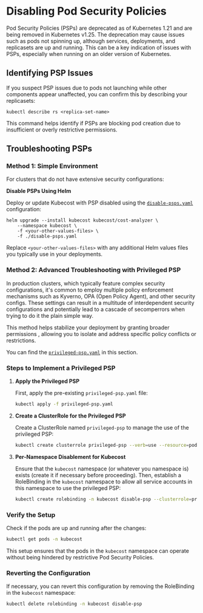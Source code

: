 
# Disabling Pod Security Policies 

Pod Security Policies (PSPs) are deprecated as of Kubernetes 1.21 and are being removed in Kubernetes v1.25. The deprecation may cause issues such as pods not spinning up, although  services, deployments, and replicasets are up and running. This can be a key indication of issues with PSPs, especially when running on an older version of Kubernetes.

## Identifying PSP Issues
If you suspect PSP issues due to pods not launching while other components appear unaffected, you can confirm this by describing your replicasets:
```shell
kubectl describe rs <replica-set-name>
```
This command helps identify if PSPs are blocking pod creation due to insufficient or overly restrictive permissions.

## Troubleshooting PSPs

### Method 1: Simple Environment
For clusters that do not have extensive security configurations:
   
 **Disable PSPs Using Helm**
   
   Deploy or update Kubecost with PSP disabled using the [`disable-psps.yaml`](disable-psps.yaml) configuration:
   ```shell
   helm upgrade --install kubecost kubecost/cost-analyzer \
       --namespace kubecost \
       -f <your-other-values-files> \
       -f ./disable-psps.yaml
   ```
   Replace `<your-other-values-files>` with any additional Helm values files you typically use in your deployments.

### Method 2: Advanced Troubleshooting with Privileged PSP

In production clusters, which typically feature complex security configurations, it's common to employ multiple policy enforcement mechanisms such as Kyverno, OPA (Open Policy Agent), and other security configs. These settings can result in a multitude of interdependent security configurations and potentially lead to a cascade of secomperrors when trying to do it the plain simple way.

This method helps stabilize your deployment by granting broader permissions , allowing you to isolate and address specific policy conflicts or restrictions.

You can find the [`privileged-psp.yaml`](privileged-psp.yaml) in this section.

### Steps to Implement a Privileged PSP

1. **Apply the Privileged PSP**
   
   First, apply the pre-existing `privileged-psp.yaml` file:
   ```sh
   kubectl apply -f privileged-psp.yaml
   ```

2. **Create a ClusterRole for the Privileged PSP**

   Create a ClusterRole named `privileged-psp` to manage the use of the privileged PSP:
   ```sh
   kubectl create clusterrole privileged-psp --verb=use --resource=podsecuritypolicies --resource-name=privileged
   ```

3. **Per-Namespace Disablement for Kubecost**

   Ensure that the `kubecost` namespace (or whatever you namespace is) exists (create it if necessary before proceeding). Then, establish a RoleBinding in the `kubecost` namespace to allow all service accounts in this namespace to use the privileged PSP:
   ```sh
   kubectl create rolebinding -n kubecost disable-psp --clusterrole=privileged-psp --group=system:serviceaccounts:kubecost
   ```

### Verify the Setup

Check if the pods are up and running after the changes:
```sh
kubectl get pods -n kubecost
```

This setup ensures that the pods in the `kubecost` namespace can operate without being hindered by restrictive Pod Security Policies.

### Reverting the Configuration

If necessary, you can revert this configuration by removing the RoleBinding in the `kubecost` namespace:
```sh
kubectl delete rolebinding -n kubecost disable-psp
```

